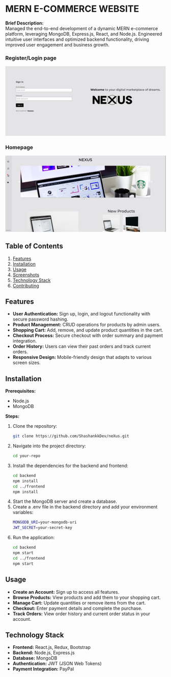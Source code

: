 # MERN E-COMMERCE WEBSITE

**Brief Description:**  
Managed the end-to-end development of a dynamic MERN e-commerce platform, leveraging MongoDB, Express.js, React, and Node.js. Engineered intuitive user interfaces and optimized backend functionality, driving improved user engagement and business growth.

### Register/Login page

![Homepage](./nexus_front/public/gitimages/git3.jpg)

### Homepage

![Homepage](./nexus_front/public/gitimages/git1.jpg)


## Table of Contents

1. [Features](#features)
2. [Installation](#installation)
3. [Usage](#usage)
4. [Screenshots](#screenshots)
5. [Technology Stack](#technology-stack)
6. [Contributing](#contributing)


## Features

- **User Authentication:** Sign up, login, and logout functionality with secure password hashing.
- **Product Management:** CRUD operations for products by admin users.
- **Shopping Cart:** Add, remove, and update product quantities in the cart.
- **Checkout Process:** Secure checkout with order summary and payment integration.
- **Order History:** Users can view their past orders and track current orders.
- **Responsive Design:** Mobile-friendly design that adapts to various screen sizes.

## Installation

**Prerequisites:**

- Node.js
- MongoDB

**Steps:**

1. Clone the repository:
   ```bash
   git clone https://github.com/ShashankkDev/neXus.git
2. Navigate into the project directory:
   ```bash
   cd your-repo
3. Install the dependencies for the backend and frontend:
   ```bash
   cd backend
   npm install
   cd ../frontend
   npm install
4. Start the MongoDB server and create a database.
5. Create a .env file in the backend directory and add your environment variables:
   ```bash
   MONGODB_URI=your-mongodb-uri
   JWT_SECRET=your-secret-key
6. Run the application:
   ```bash
   cd backend
   npm start
   cd ../frontend
   npm start

## Usage
- **Create an Account:** Sign up to access all features.
- **Browse Products:** View products and add them to your shopping cart.
- **Manage Cart:** Update quantities or remove items from the cart.
- **Checkout:** Enter payment details and complete the purchase.
- **Track Orders:** View order history and current order status in your account.

## Technology Stack
- **Frontend:** React.js, Redux, Bootstrap
- **Backend:** Node.js, Express.js
- **Database:** MongoDB
- **Authentication:** JWT (JSON Web Tokens)
- **Payment Integration:** PayPal
